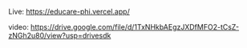 Live: https://educare-phi.vercel.app/

video: https://drive.google.com/file/d/1TxNHkbAEgzJXDfMFO2-tCsZ-zNGh2u80/view?usp=drivesdk
